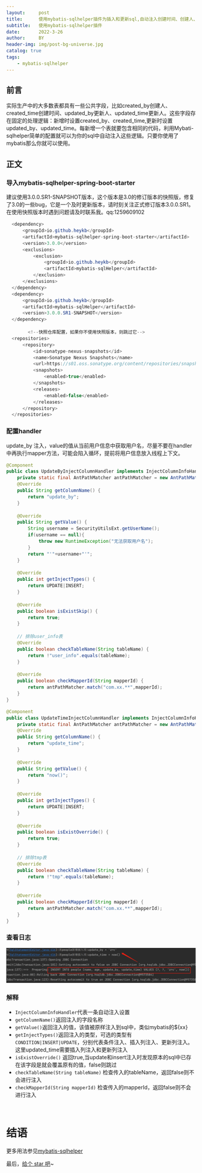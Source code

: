 ```yaml
---
layout:     post
title:      使用mybatis-sqlhelper插件为插入和更新sql,自动注入创建时间、创建人、更新人、更新时间
subtitle:   使用mybatis-sqlhelper插件
date:       2022-3-26
author:     BY
header-img: img/post-bg-universe.jpg
catalog: true
tags:
    - mybatis-sqlhelper
---
```



## 前言
实际生产中的大多数表都具有一些公共字段，比如created_by创建人、created_time创建时间、updated_by更新人、updated_time更新人。这些字段存在固定的处理逻辑：新增时设置created_by、created_time,更新时设置updated_by、updated_time。每新增一个表就要包含相同的代码，利用Mybati-sqlhelper简单的配置就可以为你的sql中自动注入这些逻辑。只要你使用了mybatis那么你就可以使用。


## 正文
### 导入mybatis-sqlhelper-spring-boot-starter
建议使用3.0.0.SR1-SNAPSHOT版本，这个版本是3.0的修订版本的快照版，修复了3.0的一些bug，它是一个及时更新版本，请时刻关注正式修订版本3.0.0.SR1。在使用快照版本时遇到问题请及时联系我。qq:1259609102
~~~java
  <dependency>
      <groupId>io.github.heykb</groupId>
      <artifactId>mybatis-sqlhelper-spring-boot-starter</artifactId>
      <version>3.0.0</version>
      <exclusions>
          <exclusion>
              <groupId>io.github.heykb</groupId>
              <artifactId>mybatis-sqlHelper</artifactId>
          </exclusion>
      </exclusions>
  </dependency>
  <dependency>
      <groupId>io.github.heykb</groupId>
      <artifactId>mybatis-sqlHelper</artifactId>
      <version>3.0.0.SR1-SNAPSHOT</version>
  </dependency>

        <!--快照仓库配置，如果你不使用快照版本，则跳过它-->
  <repositories>
      <repository>
          <id>sonatype-nexus-snapshots</id>
          <name>Sonatype Nexus Snapshots</name>
          <url>https://s01.oss.sonatype.org/content/repositories/snapshots/</url>
          <snapshots>
              <enabled>true</enabled>
          </snapshots>
          <releases>
              <enabled>false</enabled>
          </releases>
      </repository>
  </repositories>
~~~

### 配置handler
update_by 注入，value的值从当前用户信息中获取用户名，尽量不要在handler中再执行mapper方法，可能会陷入循环，提前将用户信息放入线程上下文。<br>


~~~java
@Component
public class UpdateByInjectColumnHandler implements InjectColumnInfoHandler {
    private static final AntPathMatcher antPathMatcher = new AntPathMatcher(".");
    @Override
    public String getColumnName() {
        return "update_by";
    }

    @Override
    public String getValue() {
        String username = SecurityUtilsExt.getUserName();
        if(username == null){
            throw new RuntimeException("无法获取用户名");
        }
        return "'"+username+"'";
    }

    @Override
    public int getInjectTypes() {
        return UPDATE|INSERT;
    }

    @Override
    public boolean isExistSkip() {
        return true;
    }

    // 排除user_info表
    @Override
    public boolean checkTableName(String tableName) {
        return !"user_info".equals(tableName);
    }

    @Override
    public boolean checkMapperId(String mapperId) {
        return antPathMatcher.match("com.xx.**",mapperId);
    }
}
~~~
~~~java
@Component
public class UpdateTimeInjectColumnHandler implements InjectColumnInfoHandler {
    private static final AntPathMatcher antPathMatcher = new AntPathMatcher(".");
    @Override
    public String getColumnName() {
        return "update_time";
    }

    @Override
    public String getValue() {
        return "now()";
    }

    @Override
    public int getInjectTypes() {
        return UPDATE|INSERT;
    }

    @Override
    public boolean isExistOverride() {
        return true;
    }

    // 排除tmp表
    @Override
    public boolean checkTableName(String tableName) {
        return !"tmp".equals(tableName);
    }

    @Override
    public boolean checkMapperId(String mapperId) {
        return antPathMatcher.match("com.xx.**",mapperId);
    }
}
~~~
### 查看日志
 ![](/img/20220326_updateby.png)
### 解释
 * ```InjectColumnInfoHandler```代表一条自动注入设置
 * ```getColumnName()```返回注入的字段名称
 * ```getValue()```返回注入的值，该值被原样注入到sql中，类似mybatis的${xx}
 * ```getInjectTypes()```返回注入的类型，可选的类型有```CONDITION|INSERT|UPDATE```，分别代表条件注入、插入列注入、更新列注入。这里updated_time需要插入列注入和更新列注入
 * ```isExistOverride()``` 返回true,当update和insert注入时发现原本的sql中已存在该字段是就会覆盖原有的值，false则跳过
 * ```checkTableName(String tableName)``` 检查传入的tableName，返回false则不会进行注入
 * ```checkMapperId(String mapperId)``` 检查传入的mapperId，返回false则不会进行注入
<br>


# 结语

更多用法参见[mybatis-sqlhelper](https://github.com/heykb/mybatis-sqlhelper)

最后，[给个 star 吧](https://github.com/heykb/mybatis-sqlhelper)~